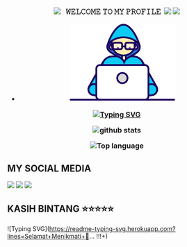 <h3 align="center">
  <img src="https://emoji.discord.st/emojis/768b108d-274f-4f44-a634-8477b16efce7.gif" width="25">
  &nbsp; 𝚆𝙴𝙻𝙲𝙾𝙼𝙴 𝚃𝙾 𝙼𝚈 𝙿𝚁𝙾𝙵𝙸𝙻𝙴&nbsp;
  <img src="https://emoji.discord.st/emojis/768b108d-274f-4f44-a634-8477b16efce7.gif" width="25">

<img src="https://readme-typing-svg.herokuapp.com/?lines=Im+Esseboy☆+Orang+Baik...;Selamat+Datang+Freinds+🤗&size=25"> 

- ![Alt text](https://github.com/MRVIVEK-CODER/MRVIVEK-CODER/raw/main/Developer.gif)

[![Typing SVG](https://readme-typing-svg.herokuapp.com?font=Koulen&size=25&duration=5000&color=light&center=true&vCenter=true&multiline=true&width=600&lines=Selamat+Datang+Digithub+Esseboy+13+Jangan+Lupa+Follow)](https://git.io/typing-svg)

</p>

![github stats](https://github-readme-stats.vercel.app/api?username=esseboy13&show_icons=true&theme=dark)

<img src="https://github-readme-stats.vercel.app/api/top-langs/?username=esseboy13&layout=compact" alt="Top language">

## MY SOCIAL MEDIA
[![](https://img.shields.io/badge/Instagram-red?logo=Instagram&logoColor=red&labelColor=white)](https://www.instagram.com/kaboy.13)  [![](https://img.shields.io/badge/Whatsapp-CHAT-red?logo=Whatsapp&logoColor=Brightgreen&labelColor=white)](https://wa.me/+6285783106039?text=Asalamualaikum+Kak+Esse+Ganteng)    [![](https://img.shields.io/badge/Github-black?logo=Github&logoColor=black&labelColor=white)](https://github.com/esseboy13) 
## KASIH BINTANG ⭐⭐⭐⭐⭐
![Typing SVG](https://readme-typing-svg.herokuapp.com?lines=Selamat+Menikmati+🤪... !!!+)
